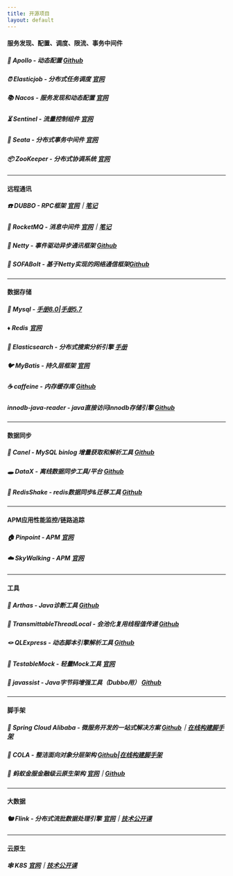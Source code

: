 ```yaml
---
title: 开源项目
layout: default
---
```


#### 服务发现、配置、调度、限流、事务中间件
##### 🍍 Apollo - 动态配置 [Github](https://github.com/ctripcorp/apollo)
##### ⏰ Elasticjob - 分布式任务调度 [官网](http://shardingsphere.apache.org/elasticjob/index_zh.html)
##### 📚 Nacos - 服务发现和动态配置 [官网](https://nacos.io/zh-cn/index.html)
##### ⏳ Sentinel - 流量控制组件 [官网](https://sentinelguard.io/zh-cn/)
##### 🔗 Seata - 分布式事务中间件 [官网](https://seata.io/zh-cn/)
##### 📦 ZooKeeper - 分布式协调系统 [官网](https://zookeeper.apache.org/)
------
#### 远程通讯
##### ☎️ DUBBO - RPC框架 [官网](https://dubbo.apache.org/)｜[笔记](https://wesleyone.github.io/dubboCake/)
##### 🚀 RocketMQ - 消息中间件 [官网](http://rocketmq.apache.org/)｜[笔记](https://wesleyone.github.io/rocketmqCake/)
##### 🦋 Netty - 事件驱动异步通讯框架 [Github](https://github.com/netty/netty)
##### 🐜 SOFABolt - 基于Netty实现的网络通信框架[Github](https://github.com/sofastack/sofa-bolt)
------
#### 数据存储
##### 🐬 Mysql - [手册8.0](https://dev.mysql.com/doc/refman/8.0/en/)|[手册5.7](https://dev.mysql.com/doc/refman/5.7/en/)
##### ♦️ Redis [官网](https://redis.io/)
##### 🌻 Elasticsearch - 分布式搜索分析引擎 [手册](https://www.elastic.co/guide/en/elasticsearch/reference/current/index.html)
##### 🐦 MyBatis - 持久层框架 [官网](https://mybatis.org/mybatis-3/zh/index.html)
##### ☕️ caffeine - 内存缓存库 [Github](https://github.com/ben-manes/caffeine)
##### innodb-java-reader - java直接访问innodb存储引擎 [Github](https://github.com/alibaba/innodb-java-reader)
------
#### 数据同步
##### 🐫 Canel - MySQL binlog 增量获取和解析工具 [Github](https://github.com/alibaba/canal)
##### 🕳️ DataX - 离线数据同步工具/平台 [Github](https://github.com/alibaba/DataX)
##### 🧵 RedisShake - redis数据同步&迁移工具 [Github](https://github.com/alibaba/RedisShake)
------
#### APM应用性能监控/链路追踪
##### 🏠 Pinpoint - APM [官网](https://pinpoint-apm.github.io/pinpoint/)
##### ☁️ SkyWalking - APM [官网](http://skywalking.apache.org/)
------
#### 工具
##### 🔭 Arthas - Java诊断工具 [Github](https://github.com/alibaba/arthas)
##### 🦦 TransmittableThreadLocal - 会池化复用线程值传递 [Github](https://github.com/alibaba/transmittable-thread-local)
##### 🪢 QLExpress - 动态脚本引擎解析工具 [Github](https://github.com/alibaba/QLExpress)
##### 🦢 TestableMock - 轻量Mock工具 [官网](https://alibaba.github.io/testable-mock/#/)
##### 🎵 javassist - Java字节码增强工具（Dubbo用） [Github](https://github.com/jboss-javassist/javassist)
------
#### 脚手架
##### 🍂 Spring Cloud Alibaba - 微服务开发的一站式解决方案 [Github](https://github.com/alibaba/spring-cloud-alibaba)｜[在线构建脚手架](https://start.aliyun.com/bootstrap.html/?userCode=dnuqwh0e&utm_source=dnuqwh0e)
##### 🐨 COLA - 整洁面向对象分层架构 [Github](https://github.com/alibaba/COLA)|[在线构建脚手架](https://start.aliyun.com/bootstrap.html/?userCode=dnuqwh0e&utm_source=dnuqwh0e#!type=maven-project&language=java&architecture=cola)
##### 🐜 蚂蚁金服金融级云原生架构 [官网](https://www.sofastack.tech/)｜[Github](https://github.com/sofastack)
------
#### 大数据
##### 🐿️ Flink - 分布式流批数据处理引擎 [官网](https://flink.apache.org/zh/)｜[技术公开课](https://space.bilibili.com/33807709/channel/index)
------
#### 云原生
##### 🕸️ K8S [官网](https://kubernetes.io/zh/docs/home/)｜[技术公开课](https://developer.aliyun.com/course/1651?userCode=dnuqwh0e&utm_source=dnuqwh0e)
